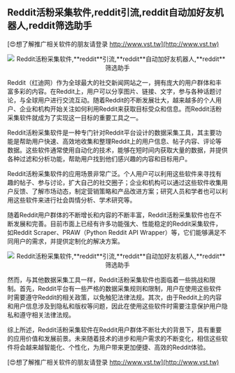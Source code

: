 ## **Reddit活粉采集软件,**reddit**引流,**reddit**自动加好友机器人,**reddit**筛选助手**

[😍想了解推广相关软件的朋友请登录 http://www.vst.tw](http://www.vst.tw)

 <center><img src="https://vst.tw/MP4/tuiguang/png/7.png" alt="Reddit活粉采集软件,**reddit**引流,**reddit**自动加好友机器人,**reddit**筛选助手"></center>

Reddit（红迪网）作为全球最大的社交新闻网站之一，拥有庞大的用户群体和丰富多彩的内容。在Reddit上，用户可以分享图片、链接、文字，参与各种话题讨论，与全球用户进行交流互动。随着Reddit的不断发展壮大，越来越多的个人用户、企业和机构开始关注如何利用Reddit来获取目标受众和信息。而Reddit活粉采集软件就成为了实现这一目标的重要工具之一。

Reddit活粉采集软件是一种专门针对Reddit平台设计的数据采集工具，其主要功能是帮助用户快速、高效地收集和整理Reddit上的用户信息、帖子内容、评论等数据。这些软件通常使用自动化的技术，能够在短时间内获取大量的数据，并提供各种过滤和分析功能，帮助用户找到他们感兴趣的内容和目标用户。

Reddit活粉采集软件的应用场景非常广泛。个人用户可以利用这些软件来寻找有趣的帖子、参与讨论，扩大自己的社交圈子；企业和机构可以通过这些软件收集用户反馈、了解市场动态，制定营销策略和产品改进方案；研究人员和学者也可以利用这些软件来进行社会舆情分析、学术研究等。

随着Reddit用户群体的不断增长和内容的不断丰富，Reddit活粉采集软件也在不断发展和完善。目前市面上已经有许多功能强大、性能稳定的Reddit采集软件，如Reddit Scraper、PRAW（Python Reddit API Wrapper）等，它们能够满足不同用户的需求，并提供定制化的解决方案。

 <center><img src="https://vst.tw/MP4/tuiguang/png/5.png" alt="Reddit活粉采集软件,**reddit**引流,**reddit**自动加好友机器人,**reddit**筛选助手"></center>

然而，与其他数据采集工具一样，Reddit活粉采集软件也面临着一些挑战和限制。首先，Reddit平台有一些严格的数据采集规则和限制，用户在使用这些软件时需要遵守Reddit的相关政策，以免触犯法律法规。其次，由于Reddit上的内容和用户信息涉及到隐私和版权等问题，因此在使用这些软件时需要注意保护用户隐私和遵守相关法律法规。

综上所述，Reddit活粉采集软件在Reddit用户群体不断壮大的背景下，具有重要的应用价值和发展前景。未来随着技术的进步和用户需求的不断变化，相信这些软件将会越来越智能化、个性化，为用户带来更加便捷、高效的Reddit体验。

[😍想了解推广相关软件的朋友请登录 http://www.vst.tw](http://www.vst.tw)



